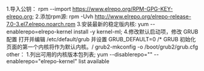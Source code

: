 1.导入公钥：
rpm --import https://www.elrepo.org/RPM-GPG-KEY-elrepo.org;
2.添加rpm源:
rpm -Uvh http://www.elrepo.org/elrepo-release-7.0-3.el7.elrepo.noarch.rpm
3.安装最新的稳定版内核:
yum --enablerepo=elrepo-kernel install -y kernel-ml;
4.修改默认启动项，修改 GRUB 配置
打开并编辑 /etc/default/grub 并设置 GRUB_DEFAULT=0
/* GRUB 初始化页面的第一个内核将作为默认内核。/
grub2-mkconfig -o /boot/grub2/grub.cfg
other：
1.列出可用的内核版本包列表;
yum --disablerepo="" --enablerepo="elrepo-kernel" list available
